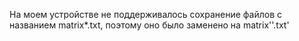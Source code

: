 На моем устройстве не поддерживалось сохранение файлов с названием matrix*.txt, поэтому оно было заменено на matrix''.txt'